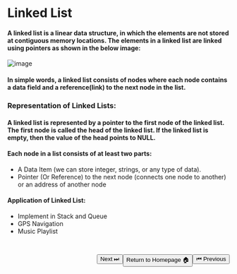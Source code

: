 # Linked List

#### A linked list is a linear data structure, in which the elements are not stored at contiguous memory locations. The elements in a linked list are linked using pointers as shown in the below image:

![image](https://user-images.githubusercontent.com/72748315/208665550-626f908d-c87f-43d3-93c4-79ca23461fba.png)

#### In simple words, a linked list consists of nodes where each node contains a data field and a reference(link) to the next node in the list.

### Representation of Linked Lists:

#### A linked list is represented by a pointer to the first node of the linked list. The first node is called the head of the linked list. If the linked list is empty, then the value of the head points to NULL.

#### Each node in a list consists of at least two parts:

- A Data Item (we can store integer, strings, or any type of data).
- Pointer (Or Reference) to the next node (connects one node to another) or an address of another node

#### Application of Linked List:

- Implement in Stack and Queue
- GPS Navigation
- Music Playlist

<a style="float:right; margin-top: 30px"
 href='./3D-Array.md'>
<button>⏮ Previous</button>
</a>
<a style="float: right; margin-top:30px"
 href='../../README.md'>
<button>Return to Homepage 🏠</button>
</a>
<a style="float:right; margin-top: 30px"
 href='./Singly Linked List.md'>
<button>Next ⏭</button>
</a>
